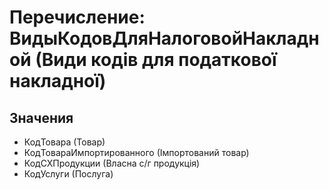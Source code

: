 ﻿# Перечисление: ВидыКодовДляНалоговойНакладной (Види кодів для податкової накладної)

## Значения

- КодТовара (Товар)
- КодТовараИмпортированного (Імпортований товар)
- КодСХПродукции (Власна с/г продукція)
- КодУслуги (Послуга)

